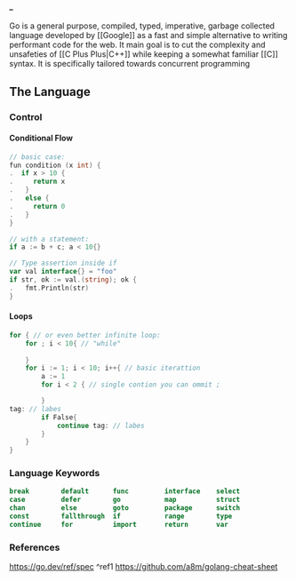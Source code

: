 #### _
Go is a general purpose, compiled, typed, imperative, garbage collected language developed by [[Google]] as a fast and simple alternative to writing performant code for the web. It main goal is to cut the complexity and unsafeties of [[C Plus Plus|C++]] while keeping a somewhat familiar [[C]] syntax. It is specifically tailored towards concurrent programming


## The Language
### Control
#### Conditional Flow
```go
// basic case:
fun condition (x int) {
.  if x > 10 {
.     return x
.   } 
.   else {
.     return 0
.   }
}

// with a statement:
if a := b + c; a < 10{}

// Type assertion inside if
var val interface{} = "foo"
if str, ok := val.(string); ok {
.   fmt.Println(str)
}
```

#### Loops
```go
for { // or even better infinite loop:
	for ; i < 10{ // "while"
	
	}
	for i := 1; i < 10; i++{ // basic iterattion
		a := 1
		for i < 2 { // single contion you can ommit ;

		}
tag: // labes
		if False{
			continue tag: // labes
		}	
	}
}
```
### Language Keywords
```go
break        default      func         interface    select
case         defer        go           map          struct
chan         else         goto         package      switch
const        fallthrough  if           range        type
continue     for          import       return       var
```





### References
https://go.dev/ref/spec ^ref1
https://github.com/a8m/golang-cheat-sheet